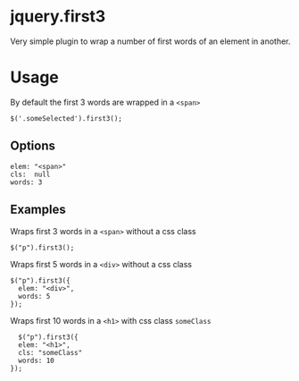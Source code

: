 # jquery.first3

Very simple plugin to wrap a number of first words of an element in another.

# Usage
  By default the first 3 words are wrapped in a `<span>`

    $('.someSelected').first3();

## Options

    elem: "<span>"
    cls:  null
    words: 3

## Examples

  Wraps first 3 words in a `<span>` without a css class

    $("p").first3();

  Wraps first 5 words in a `<div>` without a css class

    $("p").first3({
      elem: "<div>",
      words: 5
    });

  Wraps first 10 words in a `<h1>` with css class `someClass`

      $("p").first3({
      elem: "<h1>",
      cls: "someClass"
      words: 10
    });
